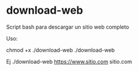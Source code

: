 # download-web
Script bash para descargar un sitio web completo

Uso:

chmod +x ./download-web
./download-web <url> <dominio>

Ej ./download-web https://www.sitio.com  sitio.com
